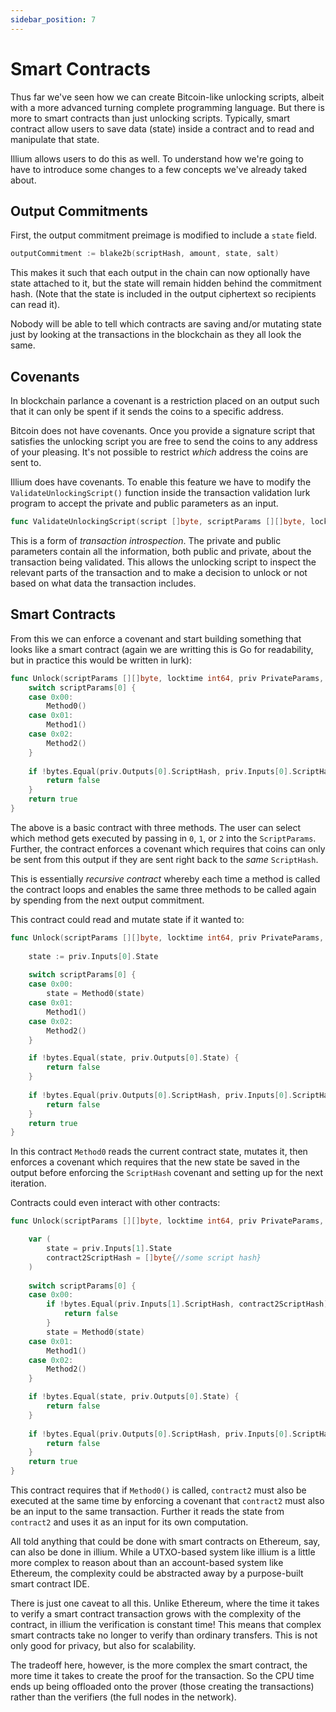 ```yaml
---
sidebar_position: 7
---
```


# Smart Contracts

Thus far we've seen how we can create Bitcoin-like unlocking scripts, albeit with a more advanced turning complete
programming language. But there is more to smart contracts than just unlocking scripts. Typically, smart contract 
allow users to save data (state) inside a contract and to read and manipulate that state. 

Illium allows users to do this as well. To understand how we're going to have to introduce some changes to a few concepts
we've already taked about. 

## Output Commitments

First, the output commitment preimage is modified to include a `state` field.

```go
outputCommitment := blake2b(scriptHash, amount, state, salt)
```

This makes it such that each output in the chain can now optionally have state attached to it, but the state will
remain hidden behind the commitment hash. (Note that the state is included in the output ciphertext so recipients can 
read it).

Nobody will be able to tell which contracts are saving and/or mutating state just by looking at the transactions in the 
blockchain as they all look the same.

## Covenants

In blockchain parlance a covenant is a restriction placed on an output such that it can only be spent if it sends the coins
to a specific address. 

Bitcoin does not have covenants. Once you provide a signature script that satisfies the unlocking script you are free to
send the coins to any address of your pleasing. It's not possible to restrict *which* address the coins are sent to.

Illium does have covenants. To enable this feature we have to modify the `ValidateUnlockingScript()` function inside the
transaction validation lurk program to accept the private and public parameters as an input. 

```go
func ValidateUnlockingScript(script []byte, scriptParams [][]byte, locktime int64, priv PrivateParams, pub PublicParams) bool
```

This is a form of *transaction introspection*. The private and public parameters contain all the information, both
public and private, about the transaction being validated. This allows the unlocking script to inspect the relevant
parts of the transaction and to make a decision to unlock or not based on what data the transaction includes.

## Smart Contracts

From this we can enforce a covenant and start building something that looks like a smart contract (again we are writting
this is Go for readability, but in practice this would be written in lurk):

```go
func Unlock(scriptParams [][]byte, locktime int64, priv PrivateParams, pub PublicParams) {
	switch scriptParams[0] {
	case 0x00: 
		Method0()
    case 0x01:
        Method1()
	case 0x02:
		Method2()
	}
	
	if !bytes.Equal(priv.Outputs[0].ScriptHash, priv.Inputs[0].ScriptHash) {
		return false
	}
	return true
}
```

The above is a basic contract with three methods. The user can select which method gets executed by passing in `0`, `1`,
or `2` into the `ScriptParams`. Further, the contract enforces a covenant which requires that coins can only be sent from
this output if they are sent right back to the *same* `ScriptHash`.

This is essentially *recursive contract* whereby each time a method is called the contract loops and enables the same three
methods to be called again by spending from the next output commitment.

This contract could read and mutate state if it wanted to:

```go
func Unlock(scriptParams [][]byte, locktime int64, priv PrivateParams, pub PublicParams) {
	
	state := priv.Inputs[0].State
	
	switch scriptParams[0] {
	case 0x00: 
		state = Method0(state)
    case 0x01:
        Method1()
	case 0x02:
		Method2()
	}

    if !bytes.Equal(state, priv.Outputs[0].State) {
        return false
    }
	
	if !bytes.Equal(priv.Outputs[0].ScriptHash, priv.Inputs[0].ScriptHash) {
		return false
	}
	return true
}
```

In this contract `Method0` reads the current contract state, mutates it, then enforces a covenant which requires that the
new state be saved in the output before enforcing the `ScriptHash` covenant and setting up for the next iteration.

Contracts could even interact with other contracts:

```go
func Unlock(scriptParams [][]byte, locktime int64, priv PrivateParams, pub PublicParams) {

    var (
        state = priv.Inputs[1].State
        contract2ScriptHash = []byte{//some script hash}
    )
    
    switch scriptParams[0] {
    case 0x00:
        if !bytes.Equal(priv.Inputs[1].ScriptHash, contract2ScriptHash) {
            return false
        }
        state = Method0(state)
    case 0x01:
        Method1()
    case 0x02:
        Method2()
    }

    if !bytes.Equal(state, priv.Outputs[0].State) {
        return false
    }
    
    if !bytes.Equal(priv.Outputs[0].ScriptHash, priv.Inputs[0].ScriptHash) {
        return false
    }
    return true
}
```

This contract requires that if `Method0()` is called, `contract2` must also be executed at the same time by enforcing
a covenant that `contract2` must also be an input to the same transaction. Further it reads the state from `contract2`
and uses it as an input for its own computation.

All told anything that could be done with smart contracts on Ethereum, say, can also be done in illium. While a UTXO-based
system like illium is a little more complex to reason about than an account-based system like Ethereum, the complexity 
could be abstracted away by a purpose-built smart contract IDE. 

There is just one caveat to all this. Unlike Ethereum, where the time it takes to verify a smart contract transaction
grows with the complexity of the contract, in illium the verification is constant time! This means that complex smart
contracts take no longer to verify than ordinary transfers. This is not only good for privacy, but also for scalability. 

The tradeoff here, however, is the more complex the smart contract, the more time it takes to create the proof for the
transaction. So the CPU time ends up being offloaded onto the prover (those creating the transactions) rather than the
verifiers (the full nodes in the network).
